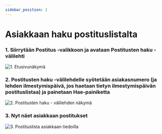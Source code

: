 ```yaml
---
sidebar_position: 2
---
```


# Asiakkaan haku postituslistalta

### 1. Siirrytään Postitus -valikkoon ja avataan Postitusten haku -välilehti

![1. Etusivunäkymä](/img/pikaohjeet/asiakashakuposti1.png)

### 2. Postitusten haku -välilehdelle syötetään asiakasnumero (ja lehden ilmestymispäivä, jos haetaan tietyn ilmestymispäivän postituslistaa) ja painetaan Hae-painiketta

![2. Postitusten haku - välilehden näkymä](/img/pikaohjeet/asiakashakuposti2.png)

### 3. Nyt näet asiakkaan postitukset

![3. Postituslista asiakkaan tiedoilla](/img/pikaohjeet/asiakashakuposti3.png)

